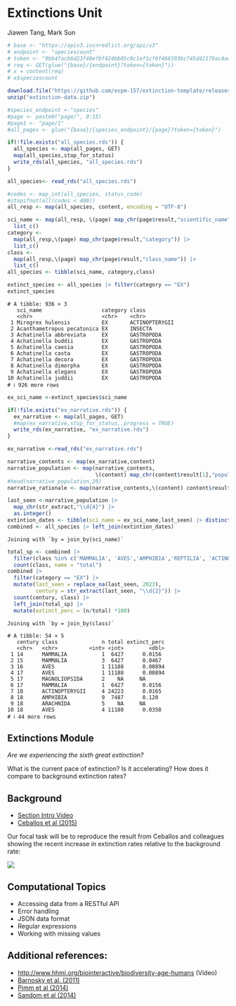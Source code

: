 Extinctions Unit
================
Jiawen Tang, Mark Sun

``` r
# base <- "https://apiv3.iucnredlist.org/api/v3"
# endpoint <- "speciescount"
# token <- "9bb4facb6d23f48efbf424bb05c0c1ef1cf6f468393bc745d42179ac4aca5fee"
# req <- GET(glue("{base}/{endpoint}?token={token}"))
# x = content(req)
# x$speciescount
```

``` r
download.file("https://github.com/espm-157/extinction-template/releases/download/data2.0/extinction-data.zip", "extinction-data.zip")
unzip("extinction-data.zip")
```

``` r
#species_endpoint <-"species"
#page <- paste0("page/", 0:15)
#page1 <- "page/1"
#all_pages <- glue("{base}/{species_endpoint}/{page}?token={token}")
```

``` r
if(!file.exists("all_species.rds")) {
  all_species <- map(all_pages, GET)
  map(all_species,stop_for_status)
  write_rds(all_species, "all_species.rds")
}
```

``` r
all_species<- read_rds("all_species.rds")
```

``` r
#codes <- map_int(all_species, status_code)
#stopifnot(all(codes < 400))
all_resp <- map(all_species, content, encoding = "UTF-8")
```

``` r
sci_name <- map(all_resp, \(page) map_chr(page$result,"scientific_name")) |>
  list_c()
category <-
  map(all_resp,\(page) map_chr(page$result,"category")) |>
  list_c()
class <-
  map(all_resp,\(page) map_chr(page$result,"class_name")) |>
  list_c()
all_species <- tibble(sci_name, category,class)

extinct_species <- all_species |> filter(category == "EX")
extinct_species
```

    # A tibble: 936 × 3
       sci_name                   category class         
       <chr>                      <chr>    <chr>         
     1 Mirogrex hulensis          EX       ACTINOPTERYGII
     2 Acanthametropus pecatonica EX       INSECTA       
     3 Achatinella abbreviata     EX       GASTROPODA    
     4 Achatinella buddii         EX       GASTROPODA    
     5 Achatinella caesia         EX       GASTROPODA    
     6 Achatinella casta          EX       GASTROPODA    
     7 Achatinella decora         EX       GASTROPODA    
     8 Achatinella dimorpha       EX       GASTROPODA    
     9 Achatinella elegans        EX       GASTROPODA    
    10 Achatinella juddii         EX       GASTROPODA    
    # ℹ 926 more rows

``` r
ex_sci_name <-extinct_species$sci_name
```

``` r
if(!file.exists("ex_narrative.rds")) {
  ex_narrative <- map(all_pages, GET)
  #map(ex_narrative,stop_for_status,.progress = TRUE)
  write_rds(ex_narrative, "ex_narrative.rds")
}
```

``` r
ex_narrative <-read_rds("ex_narrative.rds")
```

``` r
narrative_contents <- map(ex_narrative,content)
narrative_population <- map(narrative_contents,
                            \(content) map_chr(content$result[1],"population",.default = ""))
#head(narrative_population,20)
narrative_rationale <- map(narrative_contents,\(content) content$result[[1]]$rationale)
```

``` r
last_seen <-narrative_population |>
  map_chr(str_extract,"\\d{4}") |>
  as.integer()
extintion_dates <- tibble(sci_name = ex_sci_name,last_seen) |> distinct()
combined <- all_species |> left_join(extintion_dates)
```

    Joining with `by = join_by(sci_name)`

``` r
total_sp <- combined |> 
  filter(class %in% c('MAMMALIA', 'AVES','AMPHIBIA','REPTILIA', 'ACTINOPTERYGII')) |>
  count(class, name = "total")
combined |> 
  filter(category == "EX") |>
  mutate(last_seen = replace_na(last_seen, 2023),
         century = str_extract(last_seen, "\\d{2}")) |>
  count(century, class) |>
  left_join(total_sp) |>
  mutate(extinct_perc = (n/total) *100)
```

    Joining with `by = join_by(class)`

    # A tibble: 54 × 5
       century class              n total extinct_perc
       <chr>   <chr>          <int> <int>        <dbl>
     1 14      MAMMALIA           1  6427      0.0156 
     2 15      MAMMALIA           3  6427      0.0467 
     3 16      AVES               1 11188      0.00894
     4 17      AVES               1 11188      0.00894
     5 17      MAGNOLIOPSIDA      2    NA     NA      
     6 17      MAMMALIA           1  6427      0.0156 
     7 18      ACTINOPTERYGII     4 24223      0.0165 
     8 18      AMPHIBIA           9  7487      0.120  
     9 18      ARACHNIDA          5    NA     NA      
    10 18      AVES               4 11188      0.0358 
    # ℹ 44 more rows

## Extinctions Module

*Are we experiencing the sixth great extinction?*

What is the current pace of extinction? Is it accelerating? How does it
compare to background extinction rates?

## Background

- [Section Intro Video](https://youtu.be/QsH6ytm89GI)
- [Ceballos et al (2015)](http://doi.org/10.1126/sciadv.1400253)

Our focal task will be to reproduce the result from Ceballos and
colleagues showing the recent increase in extinction rates relative to
the background rate:

![](https://espm-157.carlboettiger.info/img/extinctions.jpg)

## Computational Topics

- Accessing data from a RESTful API
- Error handling
- JSON data format
- Regular expressions
- Working with missing values

## Additional references:

- <http://www.hhmi.org/biointeractive/biodiversity-age-humans> (Video)
- [Barnosky et al. (2011)](http://doi.org/10.1038/nature09678)
- [Pimm et al (2014)](http://doi.org/10.1126/science.1246752)
- [Sandom et al (2014)](http://dx.doi.org/10.1098/rspb.2013.3254)

